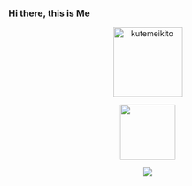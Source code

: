 ### Hi there, this is Me
<p align="center"><img width="125" src="https://komarev.com/ghpvc/?username=kutemeikito&style=flat-square" alt="kutemeikito"></p>
<p align="center"><img width="100" src="https://github.githubassets.com/images/mona-whisper.gif"></p>
<p align="center"><a href="https://github.com/kutemeikito"><img src="https://github-readme-stats.vercel.app/api/top-langs/?username=Kutemeikito&theme=cobalt&layout=compact"></a></p>
